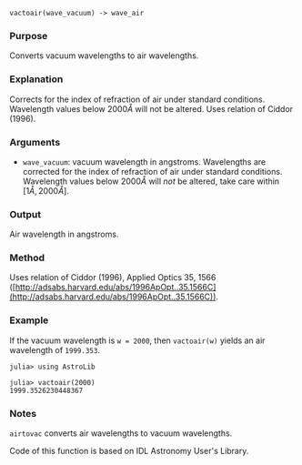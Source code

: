 ```
vactoair(wave_vacuum) -> wave_air
```

### Purpose

Converts vacuum wavelengths to air wavelengths.

### Explanation

Corrects for the index of refraction of air under standard conditions. Wavelength values below $2000 Å$ will not be altered.  Uses relation of Ciddor (1996).

### Arguments

  * `wave_vacuum`: vacuum wavelength in angstroms.  Wavelengths are corrected for the index of refraction of air under standard conditions.  Wavelength values below $2000 Å$ will *not* be altered, take care within $[1 Å, 2000 Å]$.

### Output

Air wavelength in angstroms.

### Method

Uses relation of Ciddor (1996), Applied Optics 35, 1566 ([http://adsabs.harvard.edu/abs/1996ApOpt..35.1566C](http://adsabs.harvard.edu/abs/1996ApOpt..35.1566C)).

### Example

If the vacuum wavelength is `w = 2000`, then `vactoair(w)` yields an air wavelength of `1999.353`.

```jldoctest
julia> using AstroLib

julia> vactoair(2000)
1999.3526230448367
```

### Notes

`airtovac` converts air wavelengths to vacuum wavelengths.

Code of this function is based on IDL Astronomy User's Library.
